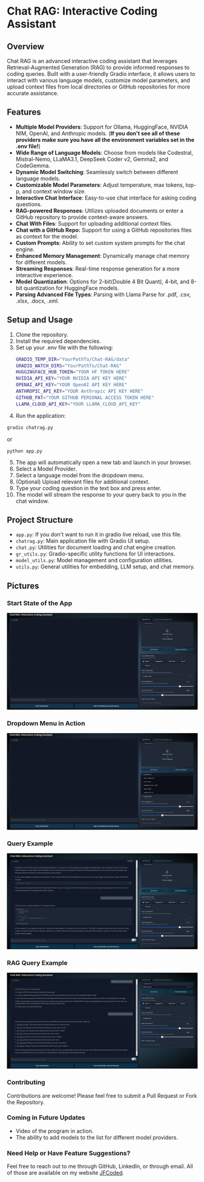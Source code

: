 # Chat RAG: Interactive Coding Assistant

## Overview
Chat RAG is an advanced interactive coding assistant that leverages Retrieval-Augmented Generation (RAG) to provide 
informed responses to coding queries. Built with a user-friendly Gradio interface, it allows users to interact 
with various language models, customize model parameters, and upload context files from local directories or GitHub 
repositories for more accurate assistance.


## Features
- **Multiple Model Providers**: Support for Ollama, HuggingFace, NVIDIA NIM, OpenAI, and Anthropic models. 
(**If you don't see all of these providers make sure you have all the environment variables set in the .env file!**)
- **Wide Range of Language Models**: Choose from models like Codestral, Mistral-Nemo, LLaMA3.1, DeepSeek Coder v2, Gemma2, and CodeGemma.
- **Dynamic Model Switching**: Seamlessly switch between different language models.
- **Customizable Model Parameters**: Adjust temperature, max tokens, top-p, and context window size.
- **Interactive Chat Interface**: Easy-to-use chat interface for asking coding questions.
- **RAG-powered Responses**: Utilizes uploaded documents or enter a GitHub repository to provide context-aware answers. 
- **Chat With Files**: Support for uploading additional context files. 
- **Chat with a GitHub Repo:** Support for using a GitHub repositories files as context for the model.
- **Custom Prompts**: Ability to set custom system prompts for the chat engine.
- **Enhanced Memory Management**: Dynamically manage chat memory for different models.
- **Streaming Responses**: Real-time response generation for a more interactive experience.
- **Model Quantization**: Options for 2-bit(Double 4 Bit Quant), 4-bit, and 8-bit quantization for HuggingFace models.
- **Parsing Advanced File Types**: Parsing with Llama Parse for .pdf, .csv, .xlsx, .docx, .xml.


## Setup and Usage
1. Clone the repository.
2. Install the required dependencies.
3. Set up your .env file with the following:
   ```bash
   GRADIO_TEMP_DIR="YourPathTo/Chat-RAG/data"
   GRADIO_WATCH_DIRS="YourPathTo/Chat-RAG"
   HUGGINGFACE_HUB_TOKEN="YOUR HF TOKEN HERE"
   NVIDIA_API_KEY="YOUR NVIDIA API KEY HERE"
   OPENAI_API_KEY="YOUR OpenAI API KEY HERE"
   ANTHROPIC_API_KEY="YOUR Anthropic API KEY HERE"
   GITHUB_PAT="YOUR GITHUB PERSONAL ACCESS TOKEN HERE"
   LLAMA_CLOUD_API_KEY="YOUR LLAMA_CLOUD_API_KEY"
   ```
4. Run the application:
```bash
gradio chatrag.py
   ```
or 
```commandline
python app.py
```
5. The app will automatically open a new tab and launch in your browser.
6. Select a Model Provider.
7. Select a language model from the dropdown menu.
8. (Optional) Upload relevant files for additional context.
9. Type your coding question in the text box and press enter.
10. The model will stream the response to your query back to you in the chat window.


## Project Structure
- `app.py`: If you don't want to run it in gradio live reload, use this file.
- `chatrag.py`: Main application file with Gradio UI setup.
- `chat.py`: Utilities for document loading and chat engine creation.
- `gr_utils.py`: Gradio-specific utility functions for UI interactions.
- `model_utils.py`: Model management and configuration utilities.
- `utils.py`: General utilities for embedding, LLM setup, and chat memory.


## Pictures
### Start State of the App
![Start State of the App](pics/start_state.png "Start State of the App")
### Dropdown Menu in Action
![Dropdown Menu](pics/model_dropdown.png "Dropdown Menu in Action")
### Query Example
![Query Example](pics/query.png "Query Example")
### RAG Query Example
![RAG Query Example](pics/RAG_Query.png "RAG Query Example")


### Contributing
Contributions are welcome! Please feel free to submit a Pull Request or Fork the Repository.


### Coming in Future Updates
- Video of the program in action.
- The ability to add models to the list for different model providers.


### Need Help or Have Feature Suggestions?
Feel free to reach out to me through GitHub, LinkedIn, or through email. All of those are available on my website [JFCoded](https://www.jfcoded.com/contact).